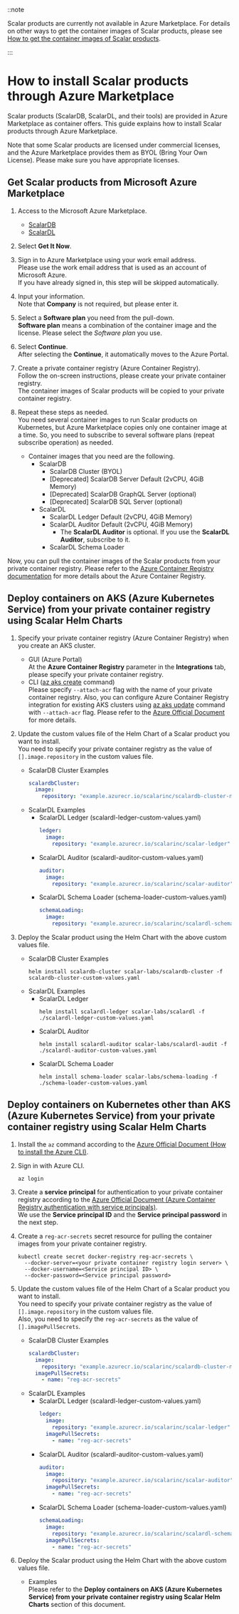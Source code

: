 ::note

Scalar products are currently not available in Azure Marketplace. For details on other ways to get the container images of Scalar products, please see [How to get the container images of Scalar products](./HowToGetContainerImages.md).

:::

# How to install Scalar products through Azure Marketplace

Scalar products (ScalarDB, ScalarDL, and their tools) are provided in Azure Marketplace as container offers. This guide explains how to install Scalar products through Azure Marketplace.

Note that some Scalar products are licensed under commercial licenses, and the Azure Marketplace provides them as BYOL (Bring Your Own License). Please make sure you have appropriate licenses.

## Get Scalar products from Microsoft Azure Marketplace

1. Access to the Microsoft Azure Marketplace.
   * [ScalarDB](https://azuremarketplace.microsoft.com/en/marketplace/apps/scalarinc.scalardb)
   * [ScalarDL](https://azuremarketplace.microsoft.com/en/marketplace/apps/scalarinc.scalardl)

1. Select **Get It Now**.

1. Sign in to Azure Marketplace using your work email address.  
   Please use the work email address that is used as an account of Microsoft Azure.  
   If you have already signed in, this step will be skipped automatically.

1. Input your information.  
Note that **Company** is not required, but please enter it.

1. Select a **Software plan** you need from the pull-down.  
   **Software plan** means a combination of the container image and the license. Please select the *Software plan* you use.

1. Select **Continue**.  
   After selecting the **Continue**, it automatically moves to the Azure Portal.

1. Create a private container registry (Azure Container Registry).  
   Follow the on-screen instructions, please create your private container registry.  
   The container images of Scalar products will be copied to your private container registry.

1. Repeat these steps as needed.  
   You need several container images to run Scalar products on Kubernetes, but Azure Marketplace copies only one container image at a time. So, you need to subscribe to several software plans (repeat subscribe operation) as needed.
   * Container images that you need are the following.
        * ScalarDB
            * ScalarDB Cluster (BYOL)
            * [Deprecated] ScalarDB Server Default (2vCPU, 4GiB Memory)
            * [Deprecated] ScalarDB GraphQL Server (optional)
            * [Deprecated] ScalarDB SQL Server (optional)
        * ScalarDL
            * ScalarDL Ledger Default (2vCPU, 4GiB Memory)
            * ScalarDL Auditor Default (2vCPU, 4GiB Memory)
                * The **ScalarDL Auditor** is optional. If you use the **ScalarDL Auditor**, subscribe to it.
            * ScalarDL Schema Loader

Now, you can pull the container images of the Scalar products from your private container registry.
Please refer to the [Azure Container Registry documentation](https://docs.microsoft.com/en-us/azure/container-registry/) for more details about the Azure Container Registry.

## Deploy containers on AKS (Azure Kubernetes Service) from your private container registry using Scalar Helm Charts

1. Specify your private container registry (Azure Container Registry) when you create an AKS cluster.
   * GUI (Azure Portal)  
     At the **Azure Container Registry** parameter in the **Integrations** tab, please specify your private container registry.
   * CLI ([az aks create](https://docs.microsoft.com/en-us/cli/azure/aks?view=azure-cli-latest#az-aks-create) command)  
     Please specify `--attach-acr` flag with the name of your private container registry. Also, you can configure Azure Container Registry integration for existing AKS clusters using [az aks update](https://docs.microsoft.com/en-us/cli/azure/aks?view=azure-cli-latest#az-aks-update) command with `--attach-acr` flag. Please refer to the [Azure Official Document](https://docs.microsoft.com/en-us/azure/aks/cluster-container-registry-integration) for more details.

1. Update the custom values file of the Helm Chart of a Scalar product you want to install.  
   You need to specify your private container registry as the value of `[].image.repository` in the custom values file.  
   * ScalarDB Cluster Examples
     ```yaml
     scalardbCluster:
       image:
         repository: "example.azurecr.io/scalarinc/scalardb-cluster-node-azure-byol"
     ```
   * ScalarDL Examples
      * ScalarDL Ledger (scalardl-ledger-custom-values.yaml)
        ```yaml
        ledger:
          image:
            repository: "example.azurecr.io/scalarinc/scalar-ledger"
        ```
      * ScalarDL Auditor (scalardl-auditor-custom-values.yaml)
        ```yaml
        auditor:
          image:
            repository: "example.azurecr.io/scalarinc/scalar-auditor"
        ```
      * ScalarDL Schema Loader (schema-loader-custom-values.yaml)
        ```yaml
        schemaLoading:
          image:
            repository: "example.azurecr.io/scalarinc/scalardl-schema-loader"
        ```

1. Deploy the Scalar product using the Helm Chart with the above custom values file.
   * ScalarDB Cluster Examples
     ```console
     helm install scalardb-cluster scalar-labs/scalardb-cluster -f scalardb-cluster-custom-values.yaml
     ```
   * ScalarDL Examples
      * ScalarDL Ledger
        ```console
        helm install scalardl-ledger scalar-labs/scalardl -f ./scalardl-ledger-custom-values.yaml
        ```
      * ScalarDL Auditor
        ```console
        helm install scalardl-auditor scalar-labs/scalardl-audit -f ./scalardl-auditor-custom-values.yaml
        ```
      * ScalarDL Schema Loader
        ```console
        helm install schema-loader scalar-labs/schema-loading -f ./schema-loader-custom-values.yaml
        ```

## Deploy containers on Kubernetes other than AKS (Azure Kubernetes Service) from your private container registry using Scalar Helm Charts

1. Install the `az` command according to the [Azure Official Document (How to install the Azure CLI)](https://docs.microsoft.com/en-us/cli/azure/install-azure-cli).

1. Sign in with Azure CLI.
   ```console
   az login
   ```

1. Create a **service principal** for authentication to your private container registry according to the [Azure Official Document (Azure Container Registry authentication with service principals)](https://docs.microsoft.com/en-us/azure/container-registry/container-registry-auth-service-principal).  
   We use the **Service principal ID** and the **Service principal password** in the next step.

1. Create a `reg-acr-secrets` secret resource for pulling the container images from your private container registry.
   ```console
   kubectl create secret docker-registry reg-acr-secrets \
     --docker-server=<your private container registry login server> \
     --docker-username=<Service principal ID> \
     --docker-password=<Service principal password>
   ```

1. Update the custom values file of the Helm Chart of a Scalar product you want to install.  
   You need to specify your private container registry as the value of `[].image.repository` in the custom values file.  
   Also, you need to specify the `reg-acr-secrets` as the value of `[].imagePullSecrets`.
   * ScalarDB Cluster Examples
     ```yaml
     scalardbCluster:
       image:
         repository: "example.azurecr.io/scalarinc/scalardb-cluster-node-azure-byol"
       imagePullSecrets:
         - name: "reg-acr-secrets"
     ```
   * ScalarDL Examples
      * ScalarDL Ledger (scalardl-ledger-custom-values.yaml)
        ```yaml
        ledger:
          image:
            repository: "example.azurecr.io/scalarinc/scalar-ledger"
          imagePullSecrets:
            - name: "reg-acr-secrets"
        ```
      * ScalarDL Auditor (scalardl-auditor-custom-values.yaml)
        ```yaml
        auditor:
          image:
            repository: "example.azurecr.io/scalarinc/scalar-auditor"
          imagePullSecrets:
            - name: "reg-acr-secrets"
        ```
      * ScalarDL Schema Loader (schema-loader-custom-values.yaml)
        ```yaml
        schemaLoading:
          image:
            repository: "example.azurecr.io/scalarinc/scalardl-schema-loader"
          imagePullSecrets:
            - name: "reg-acr-secrets"
        ```

1. Deploy the Scalar product using the Helm Chart with the above custom values file.
   * Examples  
     Please refer to the **Deploy containers on AKS (Azure Kubernetes Service) from your private container registry using Scalar Helm Charts** section of this document.
